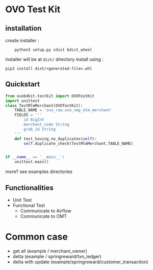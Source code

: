 # OVO Test Kit

## installation
create installer : 

```
    python3 setup.py sdist bdist_wheel
```

installer will be at ```dist/``` directory
install using : 
```
pip3 install dist/<generated-file>.whl
```

## Quickstart

```python
from ovobdkit.testkit import OVOTestKit
import unittest
class TestMlmMerchant(OVOTestKit):
    TABLE_NAME = 'ovo_raw.ovo_smp_mlm_merchant'
    FIELDS = '''
        id BigInt
        merchant_code String
        grab_id String
    '''
    def test_having_no_duplicates(self):
        self.duplicate_check(TestMlmMerchant.TABLE_NAME)


if __name__ == '__main__':
    unittest.main()
```
more? see examples directories 

## Functionalities
- Unit Test
- Functional Test
    - Communicate to Airflow
    - Communicate to OMT

# Common case
- get all (example / merchant_owner)
- delta (example / springreward/txn_ledger)
- delta with update (example/springreward/customer_transaction)